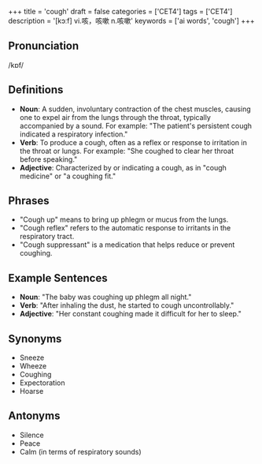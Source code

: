 +++
title = 'cough'
draft = false
categories = ['CET4']
tags = ['CET4']
description = '[kɔːf] vi.咳，咳嗽 n.咳嗽'
keywords = ['ai words', 'cough']
+++

## Pronunciation
/kɒf/

## Definitions
- **Noun**: A sudden, involuntary contraction of the chest muscles, causing one to expel air from the lungs through the throat, typically accompanied by a sound. For example: "The patient's persistent cough indicated a respiratory infection."
- **Verb**: To produce a cough, often as a reflex or response to irritation in the throat or lungs. For example: "She coughed to clear her throat before speaking."
- **Adjective**: Characterized by or indicating a cough, as in "cough medicine" or "a coughing fit."

## Phrases
- "Cough up" means to bring up phlegm or mucus from the lungs.
- "Cough reflex" refers to the automatic response to irritants in the respiratory tract.
- "Cough suppressant" is a medication that helps reduce or prevent coughing.

## Example Sentences
- **Noun**: "The baby was coughing up phlegm all night."
- **Verb**: "After inhaling the dust, he started to cough uncontrollably."
- **Adjective**: "Her constant coughing made it difficult for her to sleep."

## Synonyms
- Sneeze
- Wheeze
- Coughing
- Expectoration
- Hoarse

## Antonyms
- Silence
- Peace
- Calm (in terms of respiratory sounds)
